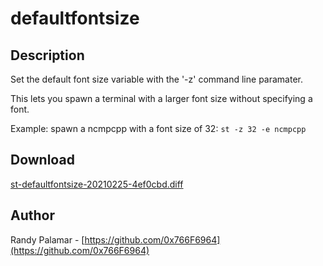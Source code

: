 defaultfontsize
===============

Description
-----------
Set the default font size variable with the '-z' command line paramater.

This lets you spawn a terminal with a larger font size without specifying a font.

Example: spawn a ncmpcpp with a font size of 32: `st -z 32 -e ncmpcpp`

Download
--------
[st-defaultfontsize-20210225-4ef0cbd.diff](st-defaultfontsize-20210225-4ef0cbd.diff)

Author
------
Randy Palamar - [https://github.com/0x766F6964](https://github.com/0x766F6964)
